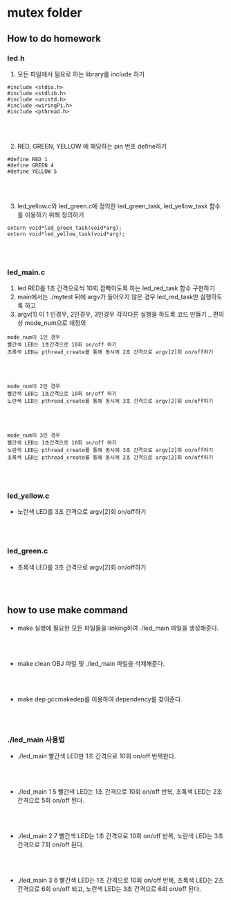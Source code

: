 # mutex folder

## How to do homework


### led.h
1. 모든 파일에서 필요로 하는 library를 include 하기
```
#include <stdio.h>
#include <stdlib.h>
#include <unistd.h>
#include <wiringPi.h>
#include <pthread.h>

```

<br>
<br>


2. RED, GREEN, YELLOW 에 해당하는 pin 번호 define하기
```
#define RED 1
#define GREEN 4
#define YELLOW 5
```

<br>
<br>

3. led_yellow.c와 led_green.c에 정의한 led_green_task, led_yellow_task 함수를 이용하기 위해 정의하기
```
extern void*led_green_task(void*arg);
extern void*led_yellow_task(void*arg);
```

<br>
<br>

### led_main.c
1. led RED를 1초 간격으로씩 10회 깜빡이도록 하는 led_red_task 함수 구현하기
2. main에서는 ./mytest 뒤에 argv가 들어오지 않은 경우 led_red_task만 실행하도록 하고
3. argv[1] 이 1 인경우, 2인경우, 3인경우 각각다른 실행을 하도록 코드 만들기 _ 편의상 mode_num으로 재정의
```
mode_num이 1인 경우
빨간색 LED는 1초간격으로 10회 on/off 하기
초록색 LED는 pthread_create를 통해 동시에 2초 간격으로 argv[2]회 on/off하기
```

<br>
<br>

```
mode_num이 2인 경우
빨간색 LED는 1초간격으로 10회 on/off 하기
노란색 LED는 pthread_create를 통해 동시에 3초 간격으로 argv[2]회 on/off하기
```

<br>
<br>

```
mode_num이 3인 경우
빨간색 LED는 1초간격으로 10회 on/off 하기
노란색 LED는 pthread_create를 통해 동시에 3초 간격으로 argv[2]회 on/off하기
초록색 LED는 pthread_create를 통해 동시에 2초 간격으로 argv[2]회 on/off하기
```

<br>
<br>

### led_yellow.c
* 노란색 LED를  3초 간격으로 argv[2]회 on/off하기

<br>
<br>

### led_green.c
* 초록색 LED를  3초 간격으로 argv[2]회 on/off하기

<br>
<br>

## how to use make command
* make
실행에 필요한 모든 파일들을 linking하여 ./led_main 파일을 생성해준다.

<br>
<br>


* make clean 
OBJ 파일 및 ./led_main 파일을 삭제해준다.

<br>
<br>


* make dep
gccmakedep를 이용하여 dependency를 찾아준다.


<br>
<br>


### ./led_main 사용법
* ./led_main
빨간색 LED만 1초 간격으로 10회 on/off 반복한다.

<br>
<br>

* ./led_main 1 5
빨간색 LED는 1초 간격으로 10회 on/off 반복, 초록색 LED는 2초 간격으로 5회 on/off 된다.

<br>
<br>


* ./led_main 2 7
빨간색 LED는 1초 간격으로 10회 on/off 반복, 노란색 LED는 3초 간격으로 7회 on/off 된다.

<br>
<br>

* ./led_main 3 6
빨간색 LED는 1초 간격으로 10회 on/off 반복, 초록색 LED는 2초 간격으로 6회 on/off 되고, 노란색 LED는 3초 간격으로 6회 on/off 된다.

<br>
<br>

